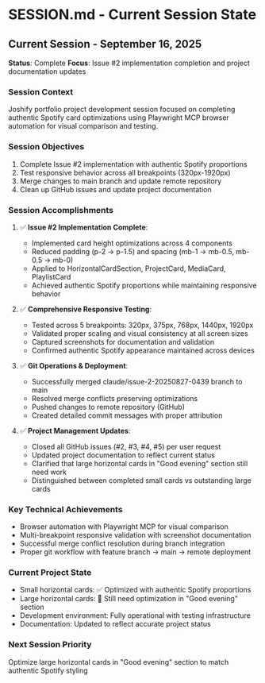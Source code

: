 # SESSION.md - Current Session State

## Current Session - September 16, 2025
**Status**: Complete
**Focus**: Issue #2 implementation completion and project documentation updates

### Session Context
Joshify portfolio project development session focused on completing authentic Spotify card optimizations using Playwright MCP browser automation for visual comparison and testing.

### Session Objectives
1. Complete Issue #2 implementation with authentic Spotify proportions
2. Test responsive behavior across all breakpoints (320px-1920px)
3. Merge changes to main branch and update remote repository
4. Clean up GitHub issues and update project documentation

### Session Accomplishments
1. ✅ **Issue #2 Implementation Complete**:
   - Implemented card height optimizations across 4 components
   - Reduced padding (p-2 → p-1.5) and spacing (mb-1 → mb-0.5, mb-0.5 → mb-0)
   - Applied to HorizontalCardSection, ProjectCard, MediaCard, PlaylistCard
   - Achieved authentic Spotify proportions while maintaining responsive behavior

2. ✅ **Comprehensive Responsive Testing**:
   - Tested across 5 breakpoints: 320px, 375px, 768px, 1440px, 1920px
   - Validated proper scaling and visual consistency at all screen sizes
   - Captured screenshots for documentation and validation
   - Confirmed authentic Spotify appearance maintained across devices

3. ✅ **Git Operations & Deployment**:
   - Successfully merged claude/issue-2-20250827-0439 branch to main
   - Resolved merge conflicts preserving optimizations
   - Pushed changes to remote repository (GitHub)
   - Created detailed commit messages with proper attribution

4. ✅ **Project Management Updates**:
   - Closed all GitHub issues (#2, #3, #4, #5) per user request
   - Updated project documentation to reflect current status
   - Clarified that large horizontal cards in "Good evening" section still need work
   - Distinguished between completed small cards vs outstanding large cards

### Key Technical Achievements
- Browser automation with Playwright MCP for visual comparison
- Multi-breakpoint responsive validation with screenshot documentation
- Successful merge conflict resolution during branch integration
- Proper git workflow with feature branch → main → remote deployment

### Current Project State
- Small horizontal cards: ✅ Optimized with authentic Spotify proportions
- Large horizontal cards: 🔄 Still need optimization in "Good evening" section
- Development environment: Fully operational with testing infrastructure
- Documentation: Updated to reflect accurate project status

### Next Session Priority
Optimize large horizontal cards in "Good evening" section to match authentic Spotify styling